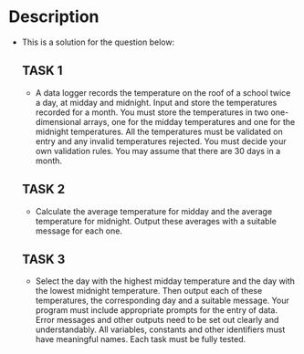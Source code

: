 # Description
- This is a solution for the question below:
   ## TASK 1
    - A data logger records the temperature on the roof of a school twice a day, at midday and midnight. Input and store the temperatures recorded for a month. You must store the temperatures in two one-dimensional arrays, one for the midday temperatures and one for the midnight temperatures. All the 
temperatures must be validated on entry and any invalid temperatures rejected. You must decide your own validation rules. You may assume that there are 30 days in a month.
   ## TASK 2
    - Calculate the average temperature for midday and the average temperature for midnight. Output these averages with a suitable message for each one.
   ## TASK 3
    - Select the day with the highest midday temperature and the day with the lowest midnight temperature. Then output each of these temperatures, the corresponding day and a suitable message. Your program must include appropriate prompts for the entry of data. Error messages and other outputs need to be set out clearly and understandably. All variables, constants and other identifiers must have meaningful names. Each task must be fully tested.
